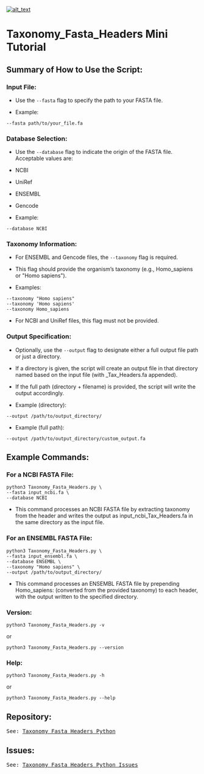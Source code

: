 [![alt_text](https://zenodo.org/badge/DOI/10.5281/zenodo.14967827.svg)](https://doi.org/10.5281/zenodo.14967827)

# Taxonomy_Fasta_Headers Mini Tutorial

## Summary of How to Use the Script:

### Input File:

+ Use the `--fasta` flag to specify the path to your FASTA file.

+ Example:

```
--fasta path/to/your_file.fa
```

### Database Selection:

+ Use the `--database` flag to indicate the origin of the FASTA file. Acceptable values are:

+ NCBI

+ UniRef

+ ENSEMBL

+ Gencode

+ Example:

```
--database NCBI
```

### Taxonomy Information:

+ For ENSEMBL and Gencode files, the `--taxonomy` flag is required.

+ This flag should provide the organism’s taxonomy (e.g., Homo_sapiens or "Homo sapiens").

+ Examples:

```
--taxonomy "Homo sapiens"
--taxonomy 'Homo sapiens'
--taxonomy Homo_sapiens
```

+ For NCBI and UniRef files, this flag must not be provided.

### Output Specification:

+ Optionally, use the `--output` flag to designate either a full output file path or just a directory.

+ If a directory is given, the script will create an output file in
  that directory named based on the input file (with _Tax_Headers.fa
  appended).

+ If the full path (directory + filename) is provided, the script will write the output accordingly.

+ Example (directory):

```
--output /path/to/output_directory/
```

+ Example (full path):

```
--output /path/to/output_directory/custom_output.fa
```

## Example Commands:

### For a NCBI FASTA File:

```
python3 Taxonomy_Fasta_Headers.py \
--fasta input_ncbi.fa \
--database NCBI
```

+ This command processes an NCBI FASTA file by extracting taxonomy
  from the header and writes the output as input_ncbi_Tax_Headers.fa
  in the same directory as the input file.

### For an ENSEMBL FASTA File:

```
python3 Taxonomy_Fasta_Headers.py \
--fasta input_ensembl.fa \
--database ENSEMBL \
--taxonomy "Homo sapiens" \
--output /path/to/output_directory/
```

+ This command processes an ENSEMBL FASTA file by prepending
  Homo_sapiens: (converted from the provided taxonomy) to each header,
  with the output written to the specified directory.

### Version:

```
python3 Taxonomy_Fasta_Headers.py -v
```

or

```
python3 Taxonomy_Fasta_Headers.py --version
```

### Help:

```
python3 Taxonomy_Fasta_Headers.py -h
```

or

```
python3 Taxonomy_Fasta_Headers.py --help
```

## Repository:

<pre>
See: <a href="https://github.com/raramayo/Taxonomy_Fasta_Headers_Python" target="_blank">Taxonomy_Fasta_Headers_Python</a>
</pre>

## Issues:

<pre>
See: <a href="https://github.com/raramayo/Taxonomy_Fasta_Headers_Python/issues" target="_blank">Taxonomy_Fasta_Headers_Python_Issues</a>
</pre>
